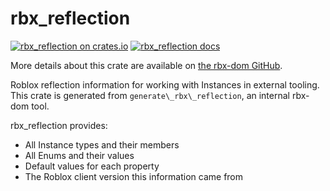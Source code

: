 # rbx_reflection
[![rbx_reflection on crates.io](https://img.shields.io/crates/v/rbx_reflection.svg)](https://crates.io/crates/rbx_reflection)
[![rbx_reflection docs](https://img.shields.io/badge/docs-docs.rs-orange.svg)](https://docs.rs/rbx_reflection)

More details about this crate are available on [the rbx-dom GitHub](https://github.com/rojo-rbx/rbx-dom#readme).

Roblox reflection information for working with Instances in external tooling. This crate is generated from `generate\_rbx\_reflection`, an internal rbx-dom tool.

rbx_reflection provides:

* All Instance types and their members
* All Enums and their values
* Default values for each property
* The Roblox client version this information came from